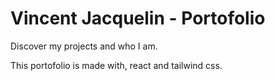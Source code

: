 # Vincent Jacquelin - Portofolio

Discover my projects and who I am.

This portofolio is made with, react and tailwind css.
